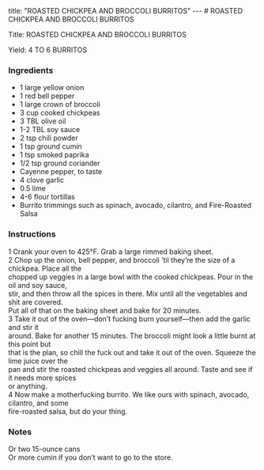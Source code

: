 <!DOCTYPE HTML PUBLIC "-//W3C//DTD HTML 4.0 Transitional//EN">
<html>
  <head>
  title: "ROASTED CHICKPEA AND BROCCOLI BURRITOS"
---
# ROASTED CHICKPEA AND BROCCOLI BURRITOS<link rel='stylesheet' href='style.css' type='text/css'><meta http-equiv="Content-Style-Stype" content="text/css">
     <meta http-equiv="Content-Type" content="text/html;charset=utf-8">
     </head><body><div class="recipe" itemscope itemtype="http://schema.org/Recipe"><div class='header'><p class="title"><span class="label">Title:</span> <span itemprop="name">ROASTED CHICKPEA AND BROCCOLI BURRITOS</span></p>
<p class="yields"><span class="label">Yield:</span> <span itemprop="recipeYield">4 TO 6 BURRITOS</span></p>
</div><div class="ing"><h3>Ingredients</h3><ul class="ing"><li class="ing" itemprop="ingredients">1 large yellow onion </li>
<li class="ing" itemprop="ingredients">1 red bell pepper </li>
<li class="ing" itemprop="ingredients">1 large crown of broccoli </li>
<li class="ing" itemprop="ingredients">3 cup cooked chickpeas </li>
<li class="ing" itemprop="ingredients">3 TBL olive oil </li>
<li class="ing" itemprop="ingredients">1-2 TBL soy sauce </li>
<li class="ing" itemprop="ingredients">2 tsp chili powder </li>
<li class="ing" itemprop="ingredients">1 tsp ground cumin </li>
<li class="ing" itemprop="ingredients">1 tsp smoked paprika </li>
<li class="ing" itemprop="ingredients">1/2 tsp ground coriander </li>
<li class="ing" itemprop="ingredients">Cayenne pepper, to taste </li>
<li class="ing" itemprop="ingredients">4 clove garlic </li>
<li class="ing" itemprop="ingredients">0.5 lime </li>
<li class="ing" itemprop="ingredients">4-6 flour tortillas </li>
<li class="ing" itemprop="ingredients">Burrito trimmings such as spinach, avocado, cilantro, and Fire-Roasted Salsa </li>
</ul>
</div>
<div class="instructions"><h3 class="Instructions">Instructions</h3><div itemprop="recipeInstructions"><p>1 Crank your oven to 425°F. Grab a large rimmed baking sheet.<br>2 Chop up the onion, bell pepper, and broccoli ’til they’re the size of a chickpea. Place all the<br>chopped up veggies in a large bowl with the cooked chickpeas. Pour in the oil and soy sauce,<br>stir, and then throw all the spices in there. Mix until all the vegetables and shit are covered.<br>Put all of that on the baking sheet and bake for 20 minutes.<br>3 Take it out of the oven—don’t fucking burn yourself—then add the garlic and stir it<br>around. Bake for another 15 minutes. The broccoli might look a little burnt at this point but<br>that is the plan, so chill the fuck out and take it out of the oven. Squeeze the lime juice over the<br>pan and stir the roasted chickpeas and veggies all around. Taste and see if it needs more spices<br>or anything.<br>4 Now make a motherfucking burrito. We like ours with spinach, avocado, cilantro, and some<br>fire-roasted salsa, but do your thing.</p></div></div><div class="modifications"><h3 class="Notes">Notes</h3><p>Or two 15-ounce cans<br> Or more cumin if you don’t want to go to the store.</p></div></div>

</body>
</html>